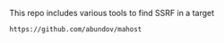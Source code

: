 This repo includes various tools to find SSRF in a target
```
https://github.com/abundov/mahost
```
